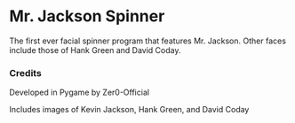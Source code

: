 # Mr. Jackson Spinner
The first ever facial spinner program that features Mr. Jackson. Other faces include those of Hank Green and David Coday.

### Credits
Developed in Pygame by Zer0-Official

Includes images of Kevin Jackson, Hank Green, and David Coday